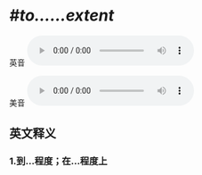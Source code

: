 # ***\#to……extent*** 
英音
<audio src="./media/to…extent1_AAC.aac" controls="controls"></audio>

美音
<audio src="./media/to…extent1_AAC.aac" controls="controls"></audio>



  

英文释义
---
### 1.**到…程度；在…程度上**  


